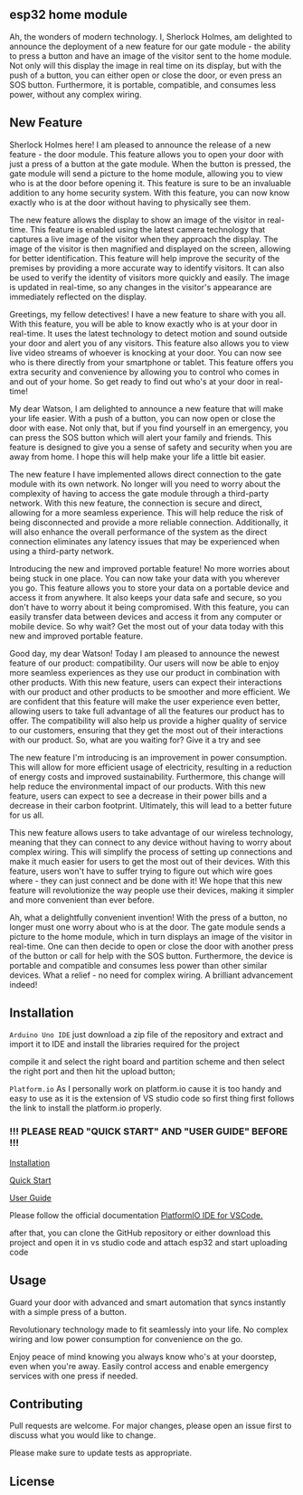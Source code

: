## esp32 home module
Ah, the wonders of modern technology. I, Sherlock Holmes, am delighted to announce the deployment of a new feature for our gate module - the ability to press a button and have an image of the visitor sent to the home module. Not only will this display the image in real time on its display, but with the push of a button, you can either open or close the door, or even press an SOS button. Furthermore, it is portable, compatible, and consumes less power, without any complex wiring.
## New Feature
Sherlock Holmes here! I am pleased to announce the release of a new feature - the door module. This feature allows you to open your door with just a press of a button at the gate module. When the button is pressed, the gate module will send a picture to the home module, allowing you to view who is at the door before opening it. This feature is sure to be an invaluable addition to any home security system. With this feature, you can now know exactly who is at the door without having to physically see them.

The new feature allows the display to show an image of the visitor in real-time. This feature is enabled using the latest camera technology that captures a live image of the visitor when they approach the display. The image of the visitor is then magnified and displayed on the screen, allowing for better identification. This feature will help improve the security of the premises by providing a more accurate way to identify visitors. It can also be used to verify the identity of visitors more quickly and easily. The image is updated in real-time, so any changes in the visitor's appearance are immediately reflected on the display.

Greetings, my fellow detectives! I have a new feature to share with you all. With this feature, you will be able to know exactly who is at your door in real-time. It uses the latest technology to detect motion and sound outside your door and alert you of any visitors. This feature also allows you to view live video streams of whoever is knocking at your door. You can now see who is there directly from your smartphone or tablet. This feature offers you extra security and convenience by allowing you to control who comes in and out of your home. So get ready to find out who's at your door in real-time!

My dear Watson, I am delighted to announce a new feature that will make your life easier. With a push of a button, you can now open or close the door with ease. Not only that, but if you find yourself in an emergency, you can press the SOS button which will alert your family and friends. This feature is designed to give you a sense of safety and security when you are away from home. I hope this will help make your life a little bit easier.

The new feature I have implemented allows direct connection to the gate module with its own network. No longer will you need to worry about the complexity of having to access the gate module through a third-party network. With this new feature, the connection is secure and direct, allowing for a more seamless experience. This will help reduce the risk of being disconnected and provide a more reliable connection. Additionally, it will also enhance the overall performance of the system as the direct connection eliminates any latency issues that may be experienced when using a third-party network.

Introducing the new and improved portable feature! No more worries about being stuck in one place. You can now take your data with you wherever you go. This feature allows you to store your data on a portable device and access it from anywhere. It also keeps your data safe and secure, so you don't have to worry about it being compromised. With this feature, you can easily transfer data between devices and access it from any computer or mobile device. So why wait? Get the most out of your data today with this new and improved portable feature.

Good day, my dear Watson! Today I am pleased to announce the newest feature of our product: compatibility. Our users will now be able to enjoy more seamless experiences as they use our product in combination with other products. With this new feature, users can expect their interactions with our product and other products to be smoother and more efficient. We are confident that this feature will make the user experience even better, allowing users to take full advantage of all the features our product has to offer. The compatibility will also help us provide a higher quality of service to our customers, ensuring that they get the most out of their interactions with our product. So, what are you waiting for? Give it a try and see

The new feature I'm introducing is an improvement in power consumption. This will allow for more efficient usage of electricity, resulting in a reduction of energy costs and improved sustainability. Furthermore, this change will help reduce the environmental impact of our products. With this new feature, users can expect to see a decrease in their power bills and a decrease in their carbon footprint. Ultimately, this will lead to a better future for us all.

This new feature allows users to take advantage of our wireless technology, meaning that they can connect to any device without having to worry about complex wiring. This will simplify the process of setting up connections and make it much easier for users to get the most out of their devices. With this feature, users won't have to suffer trying to figure out which wire goes where - they can just connect and be done with it! We hope that this new feature will revolutionize the way people use their devices, making it simpler and more convenient than ever before.

Ah, what a delightfully convenient invention! With the press of a button, no longer must one worry about who is at the door. The gate module sends a picture to the home module, which in turn displays an image of the visitor in real-time. One can then decide to open or close the door with another press of the button or call for help with the SOS button. Furthermore, the device is portable and compatible and consumes less power than other similar devices. What a relief - no need for complex wiring. A brilliant advancement indeed!

## Installation
```Arduino Uno IDE```
just download a zip file of the repository and extract and import it to IDE and install the libraries required for the project

compile it and select the right board and partition scheme and then select the right port and then hit the upload button;

```Platform.io```
As I personally work on platform.io cause it is too handy and easy to use as it is the extension of VS studio code so first thing first follows the link to install the platform.io properly.



### !!! PLEASE READ "QUICK START" AND "USER GUIDE" BEFORE !!!

[Installation](http://docs.platformio.org/page/ide/vscode.html)

[Quick Start]()

[User Guide]()

Please follow the official documentation [PlatformIO IDE for VSCode.](http://docs.platformio.org/page/ide/vscode.html)



after that, you can clone the GitHub repository or either download this project and open it in vs studio code and attach esp32 and start uploading code 




## Usage
Guard your door with advanced and smart automation that syncs instantly with a simple press of a button.

Revolutionary technology made to fit seamlessly into your life. No complex wiring and low power consumption for convenience on the go.

Enjoy peace of mind knowing you always know who's at your doorstep, even when you're away. Easily control access and enable emergency services with one press if needed.


## Contributing

Pull requests are welcome. For major changes, please open an issue first
to discuss what you would like to change.

Please make sure to update tests as appropriate.

## License
